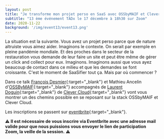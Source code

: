 ```yaml
---
layout: post
title: "Je transforme mon projet perso en SaaS avec OSSbyMAIF et Clever Cloud"
subtitle: "13 ème événement TADx le 17 décembre à 18h30 sur Zoom"
date: 2020-11-22
background: '/img/event13/event13.png'
---
```

La situation est la suivante. Vous avez un projet perso parce que de nature altruiste vous aimez aider. Imaginons le contexte. On serait par exemple en pleine pandémie mondiale. Et des proches dans le secteur de la restauration vous demande de leur faire un site et peut être même de gérer un click and collect pour eux. Imaginons. Imaginons aussi que vous ayez beaucoup de contact dans ce milieu et que les demandes se font croissante. C'est le moment de SaaSifier tout ça. Mais par où commencer ?

Dans ce talk [François Desmier](https://www.linkedin.com/in/fran%C3%A7ois-desmier-75b67288/){:target="_blank"} et Mathieu Ancelin d'[OSSByMAIF](https://www.ossbymaif.com/){:target="_blank"} accompagnés de [Laurent Doguin](https://www.linkedin.com/in/ldoguin/){:target="_blank"} de [Clever Cloud](https://www.clever-cloud.com/){:target="_blank"} vont vous montrer un des chemins possible en se reposant sur la stack OSSbyMAIF et Clever Cloud.

Les inscriptions se passent sur [eventbrite](https://www.eventbrite.fr/e/billets-je-transforme-mon-projet-perso-en-saas-avec-ossbymaif-et-clever-cloud-tadx-130184004863){:target="_blank"}.

⚠️ **Il est nécessaire de vous inscrire via Eventbrite avec une adresse mail valide pour que nous puissions vous envoyer le lien de participation Zoom, la veille de la session.** ⚠️ 
